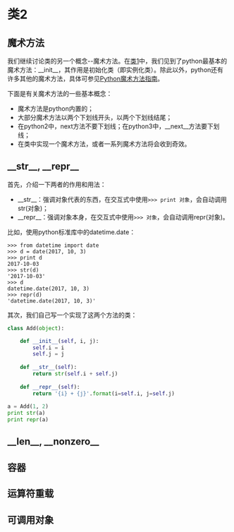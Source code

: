 # 类2

## 魔术方法

我们继续讨论类的另一个概念--魔术方法。在[类1](https://github.com/im-iron-man/python-gramma/blob/master/7.md)中，我们见到了python最基本的魔术方法：\_\_init\_\_，其作用是初始化类（即实例化类）。除此以外，python还有许多其他的魔术方法，具体可参见[Python魔术方法指南](http://pycoders-weekly-chinese.readthedocs.io/en/latest/issue6/a-guide-to-pythons-magic-methods.html)。

下面是有关魔术方法的一些基本概念：

- 魔术方法是python内置的；
- 大部分魔术方法以两个下划线开头，以两个下划线结尾；
- 在python2中，next方法不要下划线；在python3中，__next__方法要下划线；
- 在类中实现一个魔术方法，或者一系列魔术方法将会收到奇效。

## \_\_str\_\_, \_\_repr\_\_

首先，介绍一下两者的作用和用法：

- \_\_str\_\_：强调对象代表的东西，在交互式中使用`>>> print 对象`，会自动调用str(对象)；
- \_\_repr\_\_：强调对象本身，在交互式中使用`>>> 对象`，会自动调用repr(对象)。

比如，使用python标准库中的datetime.date：

```
>>> from datetime import date
>>> d = date(2017, 10, 3)
>>> print d
2017-10-03
>>> str(d)
'2017-10-03'
>>> d
datetime.date(2017, 10, 3)
>>> repr(d)
'datetime.date(2017, 10, 3)'
```

其次，我们自己写一个实现了这两个方法的类：

```python
class Add(object):

    def __init__(self, i, j):
        self.i = i
        self.j = j
    
    def __str__(self):
        return str(self.i + self.j)
    
    def __repr__(self):
        return '{i} + {j}'.format(i=self.i, j=self.j)
	
a = Add(1, 2)
print str(a)
print repr(a)
```

## \_\_len\_\_, \_\_nonzero\_\_

## 容器

## 运算符重载

## 可调用对象